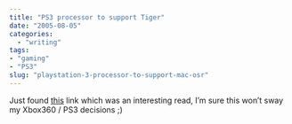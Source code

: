 ```yaml
---
title: "PS3 processor to support Tiger"
date: "2005-08-05"
categories: 
  - "writing"
tags:
- "gaming"
- "PS3"
slug: "playstation-3-processor-to-support-mac-osr"
---
```


Just found [this](https://www.appleinsider.com/article.php?id=1221) link which was an interesting read, I’m sure this won’t sway my Xbox360 / PS3 decisions ;)
